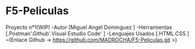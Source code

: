 # F5-Peliculas
Proyecto nº1(WIP)
-Autor
[Miguel Angel Dominguez
]
-Herramientas
[.Postman'.Github'.Visual Estudio Code'
]
-Lenguajes Usados
[.HTML.CSS
]
~(Enlace Github -> https://github.com/MADROCHA/F5-Peliculas.git  >)

